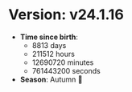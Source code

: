 # Version: v24.1.16
- **Time since birth**:
  - 8813 days
  - 211512 hours
  - 12690720 minutes
  - 761443200 seconds
- **Season**: Autumn 🍁
